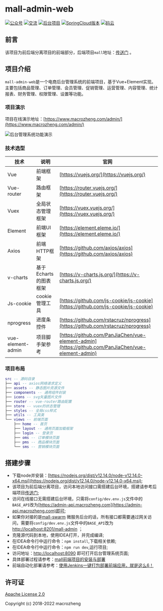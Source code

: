 # mall-admin-web
<p>
  <a href="#公众号"><img src="http://macro-oss.oss-cn-shenzhen.aliyuncs.com/mall/badge/%E5%85%AC%E4%BC%97%E5%8F%B7-macrozheng-blue.svg" alt="公众号"></a>
  <a href="#公众号"><img src="http://macro-oss.oss-cn-shenzhen.aliyuncs.com/mall/badge/%E4%BA%A4%E6%B5%81-%E5%BE%AE%E4%BF%A1%E7%BE%A4-2BA245.svg" alt="交流"></a>
  <a href="https://github.com/macrozheng/mall"><img src="http://macro-oss.oss-cn-shenzhen.aliyuncs.com/mall/badge/%E5%90%8E%E5%8F%B0%E9%A1%B9%E7%9B%AE-mall-blue.svg" alt="后台项目"></a>
  <a href="https://github.com/macrozheng/mall-swarm"><img src="http://macro-oss.oss-cn-shenzhen.aliyuncs.com/mall/badge/Cloud%E7%89%88%E6%9C%AC-mall--swarm-brightgreen.svg" alt="SpringCloud版本"></a>
  <a href="https://gitee.com/macrozheng/mall-admin-web"><img src="http://macro-oss.oss-cn-shenzhen.aliyuncs.com/mall/badge/%E7%A0%81%E4%BA%91-%E9%A1%B9%E7%9B%AE%E5%9C%B0%E5%9D%80-orange.svg" alt="码云"></a>
</p>

## 前言

该项目为前后端分离项目的前端部分，后端项目`mall`地址：[传送门](https://github.com/macrozheng/mall) 。

## 项目介绍

`mall-admin-web`是一个电商后台管理系统的前端项目，基于Vue+Element实现。主要包括商品管理、订单管理、会员管理、促销管理、运营管理、内容管理、统计报表、财务管理、权限管理、设置等功能。

### 项目演示

项目在线演示地址：[https://www.macrozheng.com/admin/](https://www.macrozheng.com/admin/)

![后台管理系统功能演示](http://img.macrozheng.com/mall/project/mall_admin_show.png)

### 技术选型

| 技术              | 说明                  | 官网                                                         |
| ----------------- | --------------------- | ------------------------------------------------------------ |
| Vue               | 前端框架              | [https://vuejs.org/](https://vuejs.org/)                     |
| Vue-router        | 路由框架              | [https://router.vuejs.org/](https://router.vuejs.org/)       |
| Vuex              | 全局状态管理框架      | [https://vuex.vuejs.org/](https://vuex.vuejs.org/)           |
| Element           | 前端UI框架            | [https://element.eleme.io/](https://element.eleme.io/)       |
| Axios             | 前端HTTP框架          | [https://github.com/axios/axios](https://github.com/axios/axios) |
| v-charts          | 基于Echarts的图表框架 | [https://v-charts.js.org/](https://v-charts.js.org/)         |
| Js-cookie         | cookie管理工具        | [https://github.com/js-cookie/js-cookie](https://github.com/js-cookie/js-cookie) |
| nprogress         | 进度条控件            | [https://github.com/rstacruz/nprogress](https://github.com/rstacruz/nprogress) |
| vue-element-admin | 项目脚手架参考        | [https://github.com/PanJiaChen/vue-element-admin](https://github.com/PanJiaChen/vue-element-admin) |

### 项目布局

``` lua
src -- 源码目录
├── api -- axios网络请求定义
├── assets -- 静态图片资源文件
├── components -- 通用组件封装
├── icons -- svg矢量图片文件
├── router -- vue-router路由配置
├── store -- vuex的状态管理
├── styles -- 全局css样式
├── utils -- 工具类
└── views -- 前端页面
    ├── home -- 首页
    ├── layout -- 通用页面加载框架
    ├── login -- 登录页
    ├── oms -- 订单模块页面
    ├── pms -- 商品模块页面
    └── sms -- 营销模块页面
```

## 搭建步骤
- 下载node并安装：[https://nodejs.org/dist/v12.14.0/node-v12.14.0-x64.msi](https://nodejs.org/dist/v12.14.0/node-v12.14.0-x64.msi);
- 该项目为前后端分离项目，访问本地访问接口需搭建后台环境，搭建请参考后端项目[传送门](https://github.com/macrozheng/mall);
- 访问在线接口无需搭建后台环境，只需将`config/dev.env.js`文件中的`BASE_API`改为[https://admin-api.macrozheng.com](https://admin-api.macrozheng.com)即可;
- 如果你对接的是[mall-swarm](https://github.com/macrozheng/mall-swarm) 微服务后台的话，所有接口都需要通过网关访问，需要将`config/dev.env.js`文件中的`BASE_API`改为[http://localhost:8201/mall-admin](http://localhost:8201/mall-admin) ；
- 克隆源代码到本地，使用IDEA打开，并完成编译;
- 在IDEA命令行中运行命令：`npm install`,下载相关依赖;
- 在IDEA命令行中运行命令：`npm run dev`,运行项目;
- 访问地址：[http://localhost:8090](http://localhost:8090) 即可打开后台管理系统页面;
- 具体部署过程请参考：[mall前端项目的安装与部署](https://www.macrozheng.com/mall/deploy/mall_deploy_web.html)
- 前端自动化部署请参考：[使用Jenkins一键打包部署前端应用，就是这么6！](https://www.macrozheng.com/mall/reference/jenkins_vue.html)

## 许可证

[Apache License 2.0](https://github.com/macrozheng/mall-admin-web/blob/master/LICENSE)

Copyright (c) 2018-2022 macrozheng
